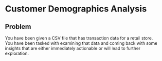 # Customer Demographics Analysis 

## Problem

You have been given a CSV file that has transaction data for a retail store. You have been tasked with examining that data and coming back with some insights that are either immediately actionable or will lead to further exploration. 
